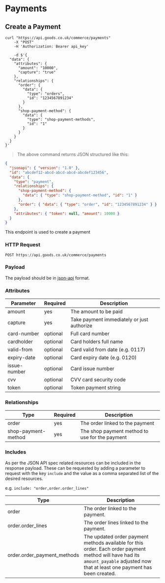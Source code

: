 # Payments

## Create a Payment

```shell
curl "https://api.goods.co.uk/commerce/payments"
    -X "POST"
    -H 'Authorization: Bearer api_key'

    -d $'{
  "data": {
    "attributes": {
      "amount": "10000",
      "capture": "true"
    },
    "relationships": {
      "order": {
        "data": {
          "type": "orders",
          "id": "1234567891234"
        }
      },
      "shop-payment-method": {
        "data": {
          "type": "shop-payment-methods",
          "id": "1"
        }
      }
    }
  }
}'
```

> The above command returns JSON structured like this:

```json
{
  "jsonapi": { "version": "1.0" },
  "id": "abcdef12-abcd-abcd-abcd-abcdef123456",
  "data": {
    "type": "payment",
    "relationships": {
      "shop-payment-method": {
        "data": { "type": "shop-payment-method", "id": "1" }
      },
      "order": { "data": { "type": "order", "id": "1234567891234" } }
    },
    "attributes": { "token": null, "amount": 10000 }
  }
}
```

This endpoint is used to create a payment

### HTTP Request

`POST https://api.goods.co.uk/commerce/payments`

### Payload

The payload should be in [json-api](http://jsonapi.org) format.

### Attributes

| Parameter    | Required | Description                                |
| ------------ | -------- | ------------------------------------------ |
| amount       | yes      | The amount to be paid                      |
| capture      | yes      | Take payment immediately or just authorize |
| card-number  | optional | Full card number                           |
| cardholder   | optional | Card holders full name                     |
| valid-from   | optional | Card valid from date (e.g. 0117)           |
| expiry-date  | optional | Card expiry date (e.g. 0120)               |
| issue-number | optional | Card issue number                          |
| cvv          | optional | CVV card security code                     |
| token        | optional | Token payment string                       |

### Relationships

| Type                | Required | Description                                    |
| ------------------- | -------- | ---------------------------------------------- |
| order               | yes      | The order linked to the payment                |
| shop-payment-method | yes      | The shop payment method to use for the payment |

### Includes

As per the JSON API spec related resources can be included in the response payload. These can be requested by adding a parameter to request with the key `include` and the value as a comma separated list of the desired resources.

e.g. `include: "order,order.order_lines"`

| Type                        | Description                                                                                                                                                                       |
| --------------------------- | --------------------------------------------------------------------------------------------------------------------------------------------------------------------------------- |
| order                       | The order linked to the payment.                                                                                                                                                  |
| order.order_lines           | The order lines linked to the payment.                                                                                                                                            |
| order.order_payment_methods | The updated order payment methods available for this order. Each order payment method will have had its `amount_payable` adjusted now that at least one payment has been created. |
